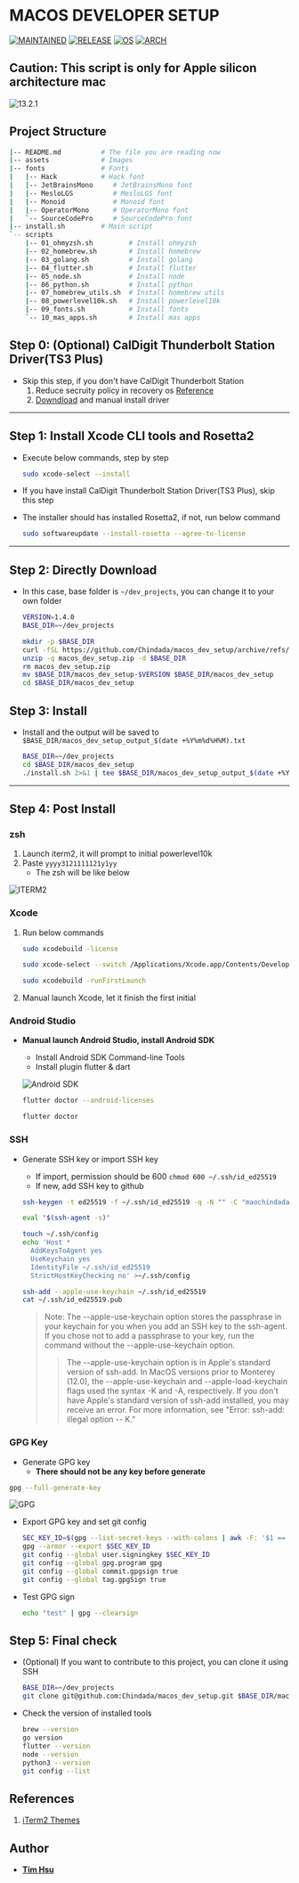 # MACOS DEVELOPER SETUP

[![MAINTAINED](https://img.shields.io/badge/Maintained-yes-green?style=for-the-badge&logo=appveyor)](https://github.com/Chindada/macos_dev_setup)
[![RELEASE](https://img.shields.io/github/release/Chindada/macos_dev_setup?style=for-the-badge)](https://github.com/Chindada/macos_dev_setup/releases/latest)
[![OS](https://img.shields.io/badge/macOS-13.2.1-orange?style=for-the-badge&logo=macOS&logoColor=violet)](https://www.apple.com/tw/macos)
[![ARCH](https://img.shields.io/badge/Arch-arm64-silver?style=for-the-badge&logo=arm&logoColor=blue)](https://www.apple.com/tw/macos)

## **Caution: This script is only for Apple silicon architecture mac**

![13.2.1](./assets/s004.png)

## **Project Structure**

```bash
|-- README.md          # The file you are reading now
|-- assets             # Images
|-- fonts              # Fonts
|   |-- Hack           # Hack font
|   |-- JetBrainsMono     # JetBrainsMono font
|   |-- MesloLGS          # MesloLGS font
|   |-- Monoid            # Monoid font
|   |-- OperatorMono      # OperatorMono font
|   `-- SourceCodePro     # SourceCodePro font
|-- install.sh         # Main script
`-- scripts
    |-- 01_ohmyzsh.sh         # Install ohmyzsh
    |-- 02_homebrew.sh        # Install homebrew
    |-- 03_golang.sh          # Install golang
    |-- 04_flutter.sh         # Install flutter
    |-- 05_node.sh            # Install node
    |-- 06_python.sh          # Install python
    |-- 07_homebrew_utils.sh  # Install homebrew utils
    |-- 08_powerlevel10k.sh   # Install powerlevel10k
    |-- 09_fonts.sh           # Install fonts
    `-- 10_mas_apps.sh        # Install mas apps
```

## **Step 0: (Optional) CalDigit Thunderbolt Station Driver(TS3 Plus)**

- Skip this step, if you don't have CalDigit Thunderbolt Station
  1. Reduce secruity policy in recovery os [Reference](https://support.apple.com/guide/deployment/startup-security-dep5810e849c/web)
  2. [Downdload](https://downloads.caldigit.com/CalDigit-Thunderbolt-Station-Mac-Drivers.zip) and manual install driver

---

## **Step 1: Install Xcode CLI tools and Rosetta2**

- Execute below commands, step by step

  ```bash
  sudo xcode-select --install
  ```

- If you have install CalDigit Thunderbolt Station Driver(TS3 Plus), skip this step
- The installer should has installed Rosetta2, if not, run below command

  ```bash
  sudo softwareupdate --install-rosetta --agree-to-license
  ```

---

## **Step 2: Directly Download**

- In this case, base folder is `~/dev_projects`, you can change it to your own folder

  ```bash
  VERSION=1.4.0
  BASE_DIR=~/dev_projects
  ```

  ```bash
  mkdir -p $BASE_DIR
  curl -fSL https://github.com/Chindada/macos_dev_setup/archive/refs/tags/v$VERSION.zip -o macos_dev_setup.zip
  unzip -q macos_dev_setup.zip -d $BASE_DIR
  rm macos_dev_setup.zip
  mv $BASE_DIR/macos_dev_setup-$VERSION $BASE_DIR/macos_dev_setup
  cd $BASE_DIR/macos_dev_setup
  ```

## **Step 3: Install**

- Install and the output will be saved to `$BASE_DIR/macos_dev_setup_output_$(date +%Y%m%d%H%M).txt`

  ```bash
  BASE_DIR=~/dev_projects
  cd $BASE_DIR/macos_dev_setup
  ./install.sh 2>&1 | tee $BASE_DIR/macos_dev_setup_output_$(date +%Y%m%d%H%M).txt
  ```

---

## **Step 4: Post Install**

### **zsh**

1. Launch iterm2, it will prompt to initial powerlevel10k
2. Paste `yyyy3121111121y1yy`
    - The zsh will be like below

![ITERM2](./assets/s005.png)

### **Xcode**

1. Run below commands

    ```bash
    sudo xcodebuild -license
    ```

    ```bash
    sudo xcode-select --switch /Applications/Xcode.app/Contents/Developer
    ```

    ```bash
    sudo xcodebuild -runFirstLaunch
    ```

2. Manual launch Xcode, let it finish the first initial

### **Android Studio**

- **Manual launch Android Studio, install Android SDK**
  - Install Android SDK Command-line Tools
  - Install plugin flutter & dart

  ![Android SDK](./assets/s007.png)

  ```bash
  flutter doctor --android-licenses
  ```

  ```bash
  flutter doctor
  ```

### **SSH**

- Generate SSH key or import SSH key
  - If import, permission should be 600 `chmod 600 ~/.ssh/id_ed25519`
  - If new, add SSH key to github

  ```bash
  ssh-keygen -t ed25519 -f ~/.ssh/id_ed25519 -q -N "" -C "maochindada@gmail.com"
  ```

  ```bash
  eval "$(ssh-agent -s)"

  touch ~/.ssh/config
  echo 'Host *
    AddKeysToAgent yes
    UseKeychain yes
    IdentityFile ~/.ssh/id_ed25519
    StrictHostKeyChecking no' >~/.ssh/config

  ssh-add --apple-use-keychain ~/.ssh/id_ed25519
  cat ~/.ssh/id_ed25519.pub
  ```

  > Note: The --apple-use-keychain option stores the passphrase in your keychain for you when you add an SSH key to the ssh-agent. If you chose not to add a passphrase to your key, run the command without the --apple-use-keychain option.
  >> The --apple-use-keychain option is in Apple's standard version of ssh-add. In MacOS versions prior to Monterey (12.0), the --apple-use-keychain and --apple-load-keychain flags used the syntax -K and -A, respectively.
  >> If you don't have Apple's standard version of ssh-add installed, you may receive an error. For more information, see "Error: ssh-add: illegal option -- K."

### **GPG Key**

- Generate GPG key
  - **There should not be any key before generate**

```bash
gpg --full-generate-key
```

![GPG](./assets/s006.png)

- Export GPG key and set git config

  ```bash
  SEC_KEY_ID=$(gpg --list-secret-keys --with-colons | awk -F: '$1 == "sec" {print $5}')
  gpg --armor --export $SEC_KEY_ID
  git config --global user.signingkey $SEC_KEY_ID
  git config --global gpg.program gpg
  git config --global commit.gpgsign true
  git config --global tag.gpgSign true
  ```

- Test GPG sign

  ```bash
  echo "test" | gpg --clearsign
  ```

## **Step 5: Final check**

- (Optional) If you want to contribute to this project, you can clone it using SSH

  ```bash
  BASE_DIR=~/dev_projects
  git clone git@github.com:Chindada/macos_dev_setup.git $BASE_DIR/macos_dev_setup
  ```

- Check the version of installed tools

  ```bash
  brew --version
  go version
  flutter --version
  node --version
  python3 --version
  git config --list
  ```

## References

1. [iTerm2 Themes](https://iterm2colorschemes.com)

## Author

- [**Tim Hsu**](https://github.com/Chindada)
